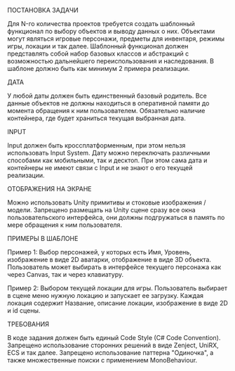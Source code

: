 ПОСТАНОВКА ЗАДАЧИ

Для N-го количества проектов требуется создать шаблонный функционал по выбору объектов и выводу данных о них.
Объектами могут являться игровые персонажи, предметы для инвентаря, режимы игры, локации и так далее.
Шаблонный функционал должен представлять собой набор базовых классов и абстракций с возможностью дальнейшего переиспользования и наследования.
В шаблоне должно быть как минимум 2 примера реализации.

ДАТА

У любой даты должен быть единственный базовый родитель.
Все данные объектов не должны находиться в оперативной памяти до момента обращения к ним пользователем.
Обязательно наличие контейнера, где будет храниться текущая выбранная дата.

INPUT

Input должен быть кроссплатформенным, при этом нельзя использовать Input System.
Дату можно переключать различными способами как мобильными, так и десктоп.
При этом сама дата и контейнеры не имеют связи с Input и не знают о его текущей реализации.

ОТОБРАЖЕНИЯ НА ЭКРАНЕ

Можно использовать Unity примитивы и стоковые изображения / модели.
Запрещено размещать на Unity сцене сразу все окна пользовательского интерфейса, они должны подгружаться в память по мере обращения к ним пользователя.

ПРИМЕРЫ В ШАБЛОНЕ

Пример 1:
Выбор персонажей, у которых есть Имя, Уровень, изображение в виде 2D аватарки, отображение в виде 3D объекта.
Пользователь может выбирать в интерфейсе текущего персонажа как через Canvas, так и через клавиатуру.

Пример 2:
Выбором текущей локации для игры. Пользователь выбирает в сцене меню нужную локацию и запускает ее загрузку.
Каждая локация содержит Название, описание локации, изображение в виде 2D и id сцены.

ТРЕБОВАНИЯ

В коде задания должен быть единый Code Style (C# Code Convention).
Запрещено использование сторонних решений в виде Zenject, UniRX, ECS и так далее.
Запрещено использование паттерна "Одиночка", а также множественные поиски с применением MonoBehaviour.
